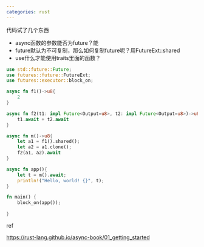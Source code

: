 ```yaml
---
categories: rust
---
```

代码试了几个东西

- async函数的参数能否为future？能
- future默认为不可复制，那么如何复制future呢？用FutureExt::shared
- use什么才能使用traits里面的函数？

```rust
use std::future::Future;
use futures::future::FutureExt;
use futures::executor::block_on;

async fn f1()->u8{
    2
}

async fn f2(t1: impl Future<Output=u8>, t2: impl Future<Output=u8>)->u8{
    t1.await + t2.await
}

async fn m()->u8{
    let a1 = f1().shared();
    let a2 = a1.clone();
    f2(a1, a2).await
}

async fn app(){
    let t = m().await;
    println!("Hello, world! {}", t);
}

fn main() {
    block_on(app());
    
}
```



ref

https://rust-lang.github.io/async-book/01_getting_started

